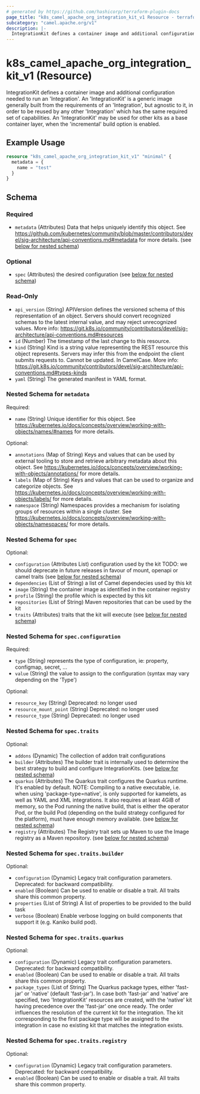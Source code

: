 ```yaml
---
# generated by https://github.com/hashicorp/terraform-plugin-docs
page_title: "k8s_camel_apache_org_integration_kit_v1 Resource - terraform-provider-k8s"
subcategory: "camel.apache.org/v1"
description: |-
  IntegrationKit defines a container image and additional configuration needed to run an 'Integration'. An 'IntegrationKit' is a generic image generally built from the requirements of an 'Integration', but agnostic to it, in order to be reused by any other 'Integration' which has the same required set of capabilities. An 'IntegrationKit' may be used for other kits as a base container layer, when the 'incremental' build option is enabled.
---
```


# k8s_camel_apache_org_integration_kit_v1 (Resource)

IntegrationKit defines a container image and additional configuration needed to run an 'Integration'. An 'IntegrationKit' is a generic image generally built from the requirements of an 'Integration', but agnostic to it, in order to be reused by any other 'Integration' which has the same required set of capabilities. An 'IntegrationKit' may be used for other kits as a base container layer, when the 'incremental' build option is enabled.

## Example Usage

```terraform
resource "k8s_camel_apache_org_integration_kit_v1" "minimal" {
  metadata = {
    name = "test"
  }
}
```

<!-- schema generated by tfplugindocs -->
## Schema

### Required

- `metadata` (Attributes) Data that helps uniquely identify this object. See https://github.com/kubernetes/community/blob/master/contributors/devel/sig-architecture/api-conventions.md#metadata for more details. (see [below for nested schema](#nestedatt--metadata))

### Optional

- `spec` (Attributes) the desired configuration (see [below for nested schema](#nestedatt--spec))

### Read-Only

- `api_version` (String) APIVersion defines the versioned schema of this representation of an object. Servers should convert recognized schemas to the latest internal value, and may reject unrecognized values. More info: https://git.k8s.io/community/contributors/devel/sig-architecture/api-conventions.md#resources
- `id` (Number) The timestamp of the last change to this resource.
- `kind` (String) Kind is a string value representing the REST resource this object represents. Servers may infer this from the endpoint the client submits requests to. Cannot be updated. In CamelCase. More info: https://git.k8s.io/community/contributors/devel/sig-architecture/api-conventions.md#types-kinds
- `yaml` (String) The generated manifest in YAML format.

<a id="nestedatt--metadata"></a>
### Nested Schema for `metadata`

Required:

- `name` (String) Unique identifier for this object. See https://kubernetes.io/docs/concepts/overview/working-with-objects/names/#names for more details.

Optional:

- `annotations` (Map of String) Keys and values that can be used by external tooling to store and retrieve arbitrary metadata about this object. See https://kubernetes.io/docs/concepts/overview/working-with-objects/annotations/ for more details.
- `labels` (Map of String) Keys and values that can be used to organize and categorize objects. See https://kubernetes.io/docs/concepts/overview/working-with-objects/labels/ for more details.
- `namespace` (String) Namespaces provides a mechanism for isolating groups of resources within a single cluster. See https://kubernetes.io/docs/concepts/overview/working-with-objects/namespaces/ for more details.


<a id="nestedatt--spec"></a>
### Nested Schema for `spec`

Optional:

- `configuration` (Attributes List) configuration used by the kit TODO: we should deprecate in future releases in favour of mount, openapi or camel traits (see [below for nested schema](#nestedatt--spec--configuration))
- `dependencies` (List of String) a list of Camel dependecies used by this kit
- `image` (String) the container image as identified in the container registry
- `profile` (String) the profile which is expected by this kit
- `repositories` (List of String) Maven repositories that can be used by the kit
- `traits` (Attributes) traits that the kit will execute (see [below for nested schema](#nestedatt--spec--traits))

<a id="nestedatt--spec--configuration"></a>
### Nested Schema for `spec.configuration`

Required:

- `type` (String) represents the type of configuration, ie: property, configmap, secret, ...
- `value` (String) the value to assign to the configuration (syntax may vary depending on the 'Type')

Optional:

- `resource_key` (String) Deprecated: no longer used
- `resource_mount_point` (String) Deprecated: no longer used
- `resource_type` (String) Deprecated: no longer used


<a id="nestedatt--spec--traits"></a>
### Nested Schema for `spec.traits`

Optional:

- `addons` (Dynamic) The collection of addon trait configurations
- `builder` (Attributes) The builder trait is internally used to determine the best strategy to build and configure IntegrationKits. (see [below for nested schema](#nestedatt--spec--traits--builder))
- `quarkus` (Attributes) The Quarkus trait configures the Quarkus runtime. It's enabled by default. NOTE: Compiling to a native executable, i.e. when using 'package-type=native', is only supported for kamelets, as well as YAML and XML integrations. It also requires at least 4GiB of memory, so the Pod running the native build, that is either the operator Pod, or the build Pod (depending on the build strategy configured for the platform), must have enough memory available. (see [below for nested schema](#nestedatt--spec--traits--quarkus))
- `registry` (Attributes) The Registry trait sets up Maven to use the Image registry as a Maven repository. (see [below for nested schema](#nestedatt--spec--traits--registry))

<a id="nestedatt--spec--traits--builder"></a>
### Nested Schema for `spec.traits.builder`

Optional:

- `configuration` (Dynamic) Legacy trait configuration parameters. Deprecated: for backward compatibility.
- `enabled` (Boolean) Can be used to enable or disable a trait. All traits share this common property.
- `properties` (List of String) A list of properties to be provided to the build task
- `verbose` (Boolean) Enable verbose logging on build components that support it (e.g. Kaniko build pod).


<a id="nestedatt--spec--traits--quarkus"></a>
### Nested Schema for `spec.traits.quarkus`

Optional:

- `configuration` (Dynamic) Legacy trait configuration parameters. Deprecated: for backward compatibility.
- `enabled` (Boolean) Can be used to enable or disable a trait. All traits share this common property.
- `package_types` (List of String) The Quarkus package types, either 'fast-jar' or 'native' (default 'fast-jar'). In case both 'fast-jar' and 'native' are specified, two 'IntegrationKit' resources are created, with the 'native' kit having precedence over the 'fast-jar' one once ready. The order influences the resolution of the current kit for the integration. The kit corresponding to the first package type will be assigned to the integration in case no existing kit that matches the integration exists.


<a id="nestedatt--spec--traits--registry"></a>
### Nested Schema for `spec.traits.registry`

Optional:

- `configuration` (Dynamic) Legacy trait configuration parameters. Deprecated: for backward compatibility.
- `enabled` (Boolean) Can be used to enable or disable a trait. All traits share this common property.


